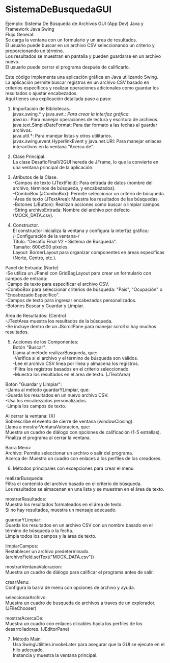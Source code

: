 # SistemaDeBusquedaGUI
Ejemplo: Sistema De Búsqueda de Archivos GUI (App Dev) Java y Framework Java Swing <br/>
Flujo General:<br/>
Se carga la ventana con un formulario y un área de resultados.<br/>
El usuario puede buscar en un archivo CSV seleccionando un criterio y proporcionando un término.<br/>
Los resultados se muestran en pantalla y pueden guardarse en un archivo nuevo.<br/>
El usuario puede cerrar el programa después de calificarlo.<br/>

Este código implementa una aplicación gráfica en Java utilizando Swing.<br/>
La aplicación permite buscar registros en un archivo CSV basado en criterios específicos y realizar operaciones adicionales como guardar los resultados o ajustar encabezados.<br/>
Aquí tienes una explicación detallada paso a paso:<br/>

1. Importación de Bibliotecas.<br/>
javax.swing.* y java.awt.*: Para crear la interfaz gráfica.<br/>
java.io.*: Para manejar operaciones de lectura y escritura de archivos.<br/>
java.text.SimpleDateFormat: Para dar formato a las fechas al guardar archivos.<br/>
java.util.*: Para manejar listas y otros utilitarios.<br/>
javax.swing.event.HyperlinkEvent y java.net.URI: Para manejar enlaces interactivos en la ventana "Acerca de".<br/>

2. Clase Principal.<br/>
La clase DesafioFinalV2GUI hereda de JFrame, lo que la convierte en una ventana principal de la aplicación.<br/>

3. Atributos de la Clase.<br/>
-Campos de texto (JTextField): Para entrada de datos (nombre del archivo, términos de búsqueda, y encabezados).<br/>
-ComboBox (JComboBox): Permite seleccionar un criterio de búsqueda.<br/>
-Área de texto (JTextArea): Muestra los resultados de las búsquedas.<br/>
-Botones (JButton): Realizan acciones como buscar o limpiar campos.<br/>
-String archivoEntrada: Nombre del archivo por defecto (MOCK_DATA.csv).<br/>

4. Constructor.<br/>
El constructor inicializa la ventana y configura la interfaz gráfica:<br/>
/-Configuración de la ventana-/<br/>
Título: "Desafío Final V2 - Sistema de Búsqueda".<br/>
Tamaño: 600x500 píxeles.<br/>
Layout: BorderLayout para organizar componentes en áreas específicas (Norte, Centro, etc.).<br/>

Panel de Entrada: (Norte)<br/>
-Se utiliza un JPanel con GridBagLayout para crear un formulario con campos de entrada:<br/>
-Campo de texto para especificar el archivo CSV.<br/>
-ComboBox para seleccionar criterios de búsqueda: "País", "Ocupación" o "Encabezado Específico".<br/>
-Campos de texto para ingresar encabezados personalizados.<br/>
-Botones Buscar y Guardar y Limpiar.<br/>

Área de Resultados: (Centro)<br/>
-JTextArea muestra los resultados de la búsqueda.<br/>
-Se incluye dentro de un JScrollPane para manejar scroll si hay muchos resultados.<br/>

5. Acciones de los Componentes:<br/>
Botón "Buscar":<br/>
Llama al método realizarBusqueda, que:<br/>
-Verifica si el archivo y el término de búsqueda son válidos.<br/>
-Lee el archivo CSV línea por línea y almacena los registros.<br/>
-Filtra los registros basados en el criterio seleccionado.<br/>
-Muestra los resultados en el área de texto. (JTextArea)<br/>

Botón "Guardar y Limpiar":<br/>
-Llama al método guardarYLimpiar, que:<br/>
-Guarda los resultados en un nuevo archivo CSV.<br/>
-Usa los encabezados personalizados.<br/>
-Limpia los campos de texto.<br/>

Al cerrar la ventana: (X)<br/>
Sobrescribe el evento de cierre de ventana (windowClosing).<br/>
Llama a mostrarVentanaValoracion, que:<br/>
Muestra un cuadro de diálogo con opciones de calificación (1-5 estrellas).<br/>
Finaliza el programa al cerrar la ventana.<br/>

Barra Menú:<br/>
Archivo: Permite seleccionar un archivo o salir del programa.<br/>
Acerca de: Muestra un cuadro con enlaces a los perfiles de los creadores.<br/>

6. Métodos principales con excepciones para crear el menu<br/>

realizarBusqueda:<br/>
Filtra el contenido del archivo basado en el criterio de búsqueda.<br/>
Los resultados se almacenan en una lista y se muestran en el área de texto.<br/>

mostrarResultados:<br/>
Muestra los resultados formateados en el área de texto.<br/>
Si no hay resultados, muestra un mensaje adecuado.<br/>

guardarYLimpiar:<br/>
Guarda los resultados en un archivo CSV con un nombre basado en el término de búsqueda o la fecha.<br/>
Limpia todos los campos y la área de texto.<br/>

limpiarCampos:<br/>
Restablecer un archivo predeterminado. (archivoField.setText("MOCK_DATA.csv"))<br/>

mostrarVentanaValoracion:<br/>
Muestra un cuadro de diálogo para calificar el programa antes de salir.<br/>

crearMenu:<br/>
Configura la barra de menú con opciones de archivo y ayuda.<br/>

seleccionarArchivo:<br/>
Muestra un cuadro de busqueda de archivos a traves de un explorador. (JFileChooser)<br/>

mostrarAcercaDe:<br/>
Muestra un cuadro con enlaces clicables hacia los perfiles de los desarrolladores. (JEditorPane)<br/>

7. Método Main<br/>
Usa SwingUtilities.invokeLater para asegurar que la GUI se ejecute en el hilo adecuado.<br/>
Instancia y muestra la ventana principal.<br/>
